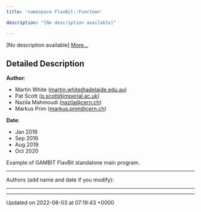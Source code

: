 ```yaml
---
title: 'namespace FlavBit::Functown'

description: "[No description available]"

---
```







[No description available] [More...](#detailed-description)

## Detailed Description


**Author**: 

  * Martin White ([martin.white@adelaide.edu.au](mailto:martin.white@adelaide.edu.au)) 
  * Pat Scott ([p.scott@imperial.ac.uk](mailto:p.scott@imperial.ac.uk)) 
  * Nazila Mahmoudi ([nazila@cern.ch](mailto:nazila@cern.ch)) 
  * Markus Prim ([markus.prim@cern.ch](mailto:markus.prim@cern.ch)) 


**Date**: 

  * Jan 2016
  * Sep 2016
  * Aug 2019
  * Oct 2020


Example of GAMBIT FlavBit standalone main program.



------------------

Authors (add name and date if you modify):



------------------






-------------------------------

Updated on 2022-08-03 at 07:19:43 +0000
